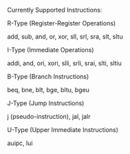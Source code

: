 Currently Supported Instructions:

R-Type (Register-Register Operations)

add, sub, and, or, xor, sll, srl, sra, slt, sltu

I-Type (Immediate Operations)

addi, and, ori, xori, slli, srli, srai, slti, sltiu

B-Type (Branch Instructions)

beq, bne, blt, bge, bltu, bgeu

J-Type (Jump Instructions)

j (pseudo-instruction), jal, jalr

U-Type (Upper Immediate Instructions)

auipc, lui
